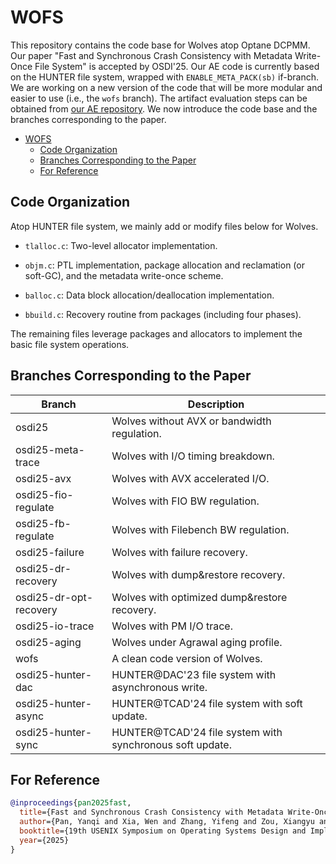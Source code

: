 # WOFS

This repository contains the code base for Wolves atop Optane DCPMM. Our paper "Fast and Synchronous Crash Consistency with Metadata Write-Once File System" is accepted by OSDI'25. Our AE code is currently based on the HUNTER file system, wrapped with `ENABLE_META_PACK(sb)` if-branch. We are working on a new version of the code that will be more modular and easier to use (i.e., the `wofs` branch). The artifact evaluation steps can be obtained from [our AE repository](https://github.com/WOFS-for-PM/tests). We now introduce the code base and the branches corresponding to the paper.

- [WOFS](#wofs)
  - [Code Organization](#code-organization)
  - [Branches Corresponding to the Paper](#branches-corresponding-to-the-paper)
  - [For Reference](#for-reference)


## Code Organization 

Atop HUNTER file system, we mainly add or modify files below for Wolves.

- `tlalloc.c`: Two-level allocator implementation.

- `objm.c`: PTL implementation, package allocation and reclamation (or soft-GC), and the metadata write-once scheme.

- `balloc.c`: Data block allocation/deallocation implementation.

- `bbuild.c`: Recovery routine from packages (including four phases).

The remaining files leverage packages and allocators to implement the basic file system operations. 

## Branches Corresponding to the Paper

| **Branch**              | **Description**                                                                 |
|-------------------------|----------------------------------------------------------------------------------|
| osdi25                  | Wolves without AVX or bandwidth regulation.                                   |
| osdi25-meta-trace       | Wolves with I/O timing breakdown.                                                  |
| osdi25-avx              | Wolves with AVX accelerated I/O.                                                   |
| osdi25-fio-regulate     | Wolves with FIO BW regulation.                                                     |
| osdi25-fb-regulate      | Wolves with Filebench BW regulation.                                               |
| osdi25-failure          | Wolves with failure recovery.                                                      |
| osdi25-dr-recovery      | Wolves with dump&restore recovery.                                                 |
| osdi25-dr-opt-recovery  | Wolves with optimized dump&restore recovery.                                       |
| osdi25-io-trace         | Wolves with PM I/O trace.                                                          |
| osdi25-aging            | Wolves under Agrawal aging profile.                                             |
| wofs                    | A clean code version of Wolves.                                               |
| osdi25-hunter-dac       | HUNTER@DAC'23 file system with asynchronous write.                              |
| osdi25-hunter-async     | HUNTER@TCAD'24 file system with soft update.                                    |
| osdi25-hunter-sync      | HUNTER@TCAD'24 file system with synchronous soft update.                        |

## For Reference

```bib
@inproceedings{pan2025fast,
  title={Fast and Synchronous Crash Consistency with Metadata Write-Once File System},
  author={Pan, Yanqi and Xia, Wen and Zhang, Yifeng and Zou, Xiangyu and Huang, Hao and Li, Zhenhua and Wu, Chentao},
  booktitle={19th USENIX Symposium on Operating Systems Design and Implementation (OSDI 25)},
  year={2025}
}
```